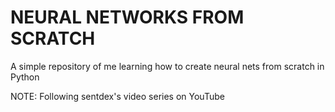 # NEURAL NETWORKS FROM SCRATCH

A simple repository of me learning how to create neural nets from scratch in Python

NOTE: Following sentdex's video series on YouTube